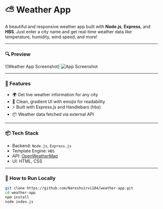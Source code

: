 # ⛅ Weather App

A beautiful and responsive weather app built with **Node.js**, **Express**, and **HBS**. Just enter a city name and get real-time weather data like temperature, humidity, wind speed, and more!

---

### 🔍 Preview

![Weather App Screenshot]
![App Screenshot](https://github.com/YourUsername/YourRepoName/blob/main/screenshot.png?raw=true)



---

### 🚀 Features

- 🌍 Get live weather information for any city
- 🎨 Clean, gradient UI with emojis for readability
- ⚡ Built with Express.js and Handlebars (hbs)
- 📦 Weather data fetched via external API

---

### 📦 Tech Stack

- Backend: `Node.js`, `Express.js`
- Template Engine: `HBS`
- API: [OpenWeatherMap](https://openweathermap.org/)
- UI: HTML, CSS

---

### 📄 How to Run Locally

```bash
git clone https://github.com/Nareshsirvi104/weather-app.git
cd weather-app
npm install
node index.js
